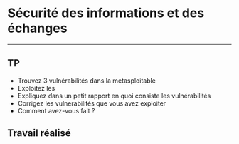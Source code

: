 # Sécurité des informations et des échanges
-------------------------------------------
## TP

- Trouvez 3 vulnérabilités dans la metasploitable
- Exploitez les
- Expliquez dans un petit rapport en quoi consiste les vulnérabilités
- Corrigez les vulnerabilités que vous avez exploiter
- Comment avez-vous fait ?

## Travail réalisé
